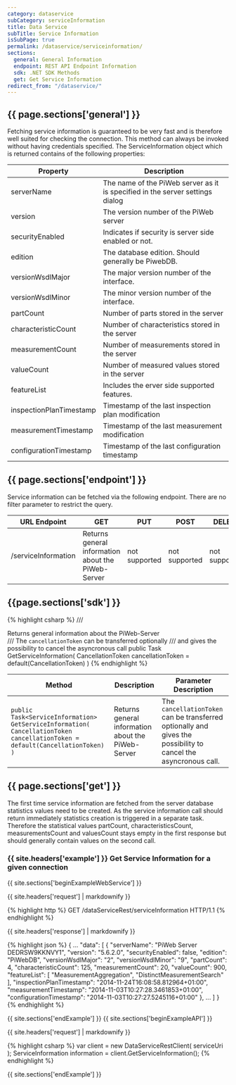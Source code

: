 ```yaml
---
category: dataservice
subCategory: serviceInformation
title: Data Service
subTitle: Service Information
isSubPage: true
permalink: /dataservice/serviceinformation/
sections:
  general: General Information
  endpoint: REST API Endpoint Information
  sdk: .NET SDK Methods
  get: Get Service Information
redirect_from: "/dataservice/"
---
```


## {{ page.sections['general'] }}

Fetching service information is guaranteed to be very fast and is therefore well suited for checking the connection. This method can always be invoked without having credentials specified. 
The ServiceInformation object which is returned contains of the following properties:

Property | Description
---------|-------------
serverName | The name of the PiWeb server as it is specified in the server settings dialog
version | The version number of the PiWeb server
securityEnabled | Indicates if security is server side enabled or not.
edition | The database edition. Should generally be PiwebDB.
versionWsdlMajor | The major version number of the interface.
versionWsdlMinor | The minor version number of the interface.
partCount | Number of parts stored in the server
characteristicCount | Number of characteristics stored in the server
measurementCount | Number of measurements stored in the server
valueCount |Number of measured values stored in the server
featureList | Includes the erver side supported features.
inspectionPlanTimestamp | Timestamp of the last inspection plan modification
measurementTimestamp | Timestamp of the last measurement modification
configurationTimestamp | Timestamp of the last configuration timestamp

## {{ page.sections['endpoint'] }}

Service information can be fetched via the following endpoint. There are no filter parameter to restrict the query.

URL Endpoint | GET | PUT | POST | DELETE
-------------|-----|-----|------|-------
/serviceInformation | Returns general information about the PiWeb-Server | not supported | not supported | not supported

## {{page.sections['sdk'] }}

{% highlight csharp %}
/// <summary> Returns general information about the PiWeb-Server </summary>
/// <param name="cancellationToken"> The ```cancellationToken``` can be transferred optionally 
/// and gives the possibility to cancel the asyncronous call</param>
public Task<ServiceInformation> GetServiceInformation( CancellationToken cancellationToken = default(CancellationToken) )
{% endhighlight %}

Method | Description | Parameter Description
-------|-------------|----------------------
```public Task<ServiceInformation> GetServiceInformation( CancellationToken cancellationToken = default(CancellationToken) )``` | Returns general information about the PiWeb-Server | The ```cancellationToken``` can be transferred optionally and gives the possibility to cancel the asyncronous call.

## {{ page.sections['get'] }}

The first time service information are fetched from the server database statistics values need to be created. As the service information call should return immediately statistics creation is triggered in a separate task. Therefore the statistical values partCount, characteristicsCount, measurementsCount and valuesCount stays empty in the first response but should generally contain values on the second call.

### {{ site.headers['example'] }}  Get Service Information for a given connection

{{ site.sections['beginExampleWebService'] }}

{{ site.headers['request']  | markdownify }}

{% highlight http %}
GET /dataServiceRest/serviceInformation HTTP/1.1
{% endhighlight %}

{{ site.headers['response']  | markdownify }}

{% highlight json %}
{
   ...
   "data":
   [
       {
          "serverName": "PiWeb Server DEDRSW9KKNVY1",
          "version": "5.6.2.0",
          "securityEnabled": false,
          "edition": "PiWebDB",
          "versionWsdlMajor": "2",
          "versionWsdlMinor": "9",
          "partCount": 4,
          "characteristicCount": 125,
          "measurementCount": 20,
          "valueCount": 900,
          "featureList":
          [
             "MeasurementAggregation",
            "DistinctMeasurementSearch"
          ],
          "inspectionPlanTimestamp": "2014-11-24T16:08:58.812964+01:00",
          "measurementTimestamp": "2014-11-03T10:27:28.3461853+01:00",
          "configurationTimestamp": "2014-11-03T10:27:27.5245116+01:00"
       },
       ...
   ]
}
{% endhighlight %}

{{ site.sections['endExample'] }}
{{ site.sections['beginExampleAPI'] }}

{{ site.headers['request'] | markdownify }}

{% highlight csharp %}
var client = new DataServiceRestClient( serviceUri );
ServiceInformation information = client.GetServiceInformation();
{% endhighlight %}

{{ site.sections['endExample'] }}
